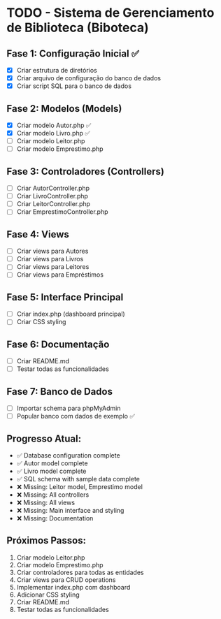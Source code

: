 # TODO - Sistema de Gerenciamento de Biblioteca (Biboteca)

## Fase 1: Configuração Inicial ✅
- [x] Criar estrutura de diretórios
- [x] Criar arquivo de configuração do banco de dados
- [x] Criar script SQL para o banco de dados

## Fase 2: Modelos (Models)
- [x] Criar modelo Autor.php ✅
- [x] Criar modelo Livro.php ✅
- [ ] Criar modelo Leitor.php
- [ ] Criar modelo Emprestimo.php

## Fase 3: Controladores (Controllers)
- [ ] Criar AutorController.php
- [ ] Criar LivroController.php
- [ ] Criar LeitorController.php
- [ ] Criar EmprestimoController.php

## Fase 4: Views
- [ ] Criar views para Autores
- [ ] Criar views para Livros
- [ ] Criar views para Leitores
- [ ] Criar views para Empréstimos

## Fase 5: Interface Principal
- [ ] Criar index.php (dashboard principal)
- [ ] Criar CSS styling

## Fase 6: Documentação
- [ ] Criar README.md
- [ ] Testar todas as funcionalidades

## Fase 7: Banco de Dados
- [ ] Importar schema para phpMyAdmin
- [ ] Popular banco com dados de exemplo ✅

## Progresso Atual:
- ✅ Database configuration complete
- ✅ Autor model complete
- ✅ Livro model complete
- ✅ SQL schema with sample data complete
- ❌ Missing: Leitor model, Emprestimo model
- ❌ Missing: All controllers
- ❌ Missing: All views
- ❌ Missing: Main interface and styling
- ❌ Missing: Documentation

## Próximos Passos:
1. Criar modelo Leitor.php
2. Criar modelo Emprestimo.php
3. Criar controladores para todas as entidades
4. Criar views para CRUD operations
5. Implementar index.php com dashboard
6. Adicionar CSS styling
7. Criar README.md
8. Testar todas as funcionalidades
